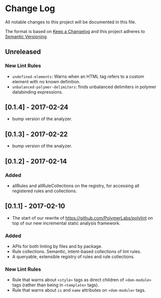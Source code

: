 # Change Log

All notable changes to this project will be documented in this file.

The format is based on [Keep a Changelog](http://keepachangelog.com/)
and this project adheres to [Semantic Versioning](http://semver.org/).

## Unreleased

### New Lint Rules
- `undefined-elements`: Warns when an HTML tag refers to a custom element with no known definition.
- `unbalanced-polymer-delimiters`: finds unbalanced delimiters in polymer databinding expressions.

## [0.1.4] - 2017-02-24

- bump version of the analyzer.

## [0.1.3] - 2017-02-22

- bump version of the analyzer.

## [0.1.2] - 2017-02-14

### Added

- allRules and allRuleCollections on the registry, for accessing all registered rules and collections.

## [0.1.1] - 2017-02-10

- The start of our rewrite of https://github.com/PolymerLabs/polylint on top of our new incremental static analysis framework.

### Added

- APIs for both linting by files and by package.
- Rule collections. Semantic, intent-based collections of lint rules.
- A queryable, extensible registry of rules and rule collections.

### New Lint Rules
- Rule that warns about `<style>` tags as direct children of `<dom-module>` tags (rather than being in `<template>` tags).
- Rule that warns about `is` and `name` attributes on `<dom-module>` tags.
